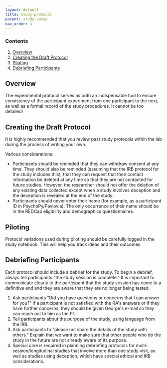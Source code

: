 ```yaml
---
layout: default
title: study-protocol
parent: study-setup
nav_order: 4
---
```


### Contents
1. [Overview](#overview)
2. [Creating the Draft Protocol](#creating-the-draft-protocol)
3. [Piloting](#piloting)
3. [Debriefing Participants](#debriefing-participants)



## Overview
The experimental protocol serves as both an indispensable tool to ensure consistency of the participant experiment from one participant to the next, as well as a formal record of the study procedures. It cannot be too detailed!


## Creating the Draft Protocol
It is highly recommended that you review past study protocols within the lab during the process of writing your own.

Various considerations:
* Participants should be reminded that they can withdraw consent at any time. They should also be reminded (assuming that the IRB protocol for the study includes this), that they can request that their contact information be deleted at any time so that they are not contacted for future studies. However, the researcher should not offer the deletion of any existing data collected except when a study involves deception and the deception is revealed at the end of the study.
* Participants should never enter their name (for example, as a participant ID in PsychoPy/Pavlovia).  The only occurrence of their name should be in the REDCap eligibility and demographics questionnaires.


## Piloting
Protocol variations used during piloting should be carefully logged in the study notebook. This will help you track ideas and their outcomes.


## Debriefing Participants
Each protocol should include a debrief for the study. To begin a debrief, always tell participants "the study session is complete." It is important to communicate clearly to the participant that the study session has come to a definitive end and they are aware that they are no longer being tested.

1. Ask participants "Did you have questions or concerns that I can answer for you?" If a participant is not satisfied with the RA's answers or if they have further concerns, they should be given George's e-mail so they can reach out to him as the PI.
2. Tell participants about the purpose of the study, using language from the IRB.
3. Ask participants to "please not share the details of the study with others." Explain that we want to make sure that other people who do the study in the future are not already aware of its purpose.
4. Special care is required in planning debriefing protocols for multi-session/longitudinal studies that involve more than one study visit, as well as studies using deception, which have special ethical and IRB considerations.
